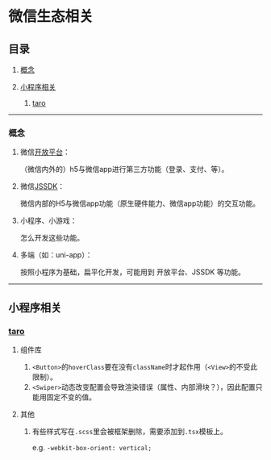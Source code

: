 # 微信生态相关

## 目录
1. [概念](#概念)
1. [小程序相关](#小程序相关)

    1. [taro](#taro)

---
### 概念
1. 微信[开放平台](https://developers.weixin.qq.com/doc/oplatform/Mobile_App/Resource_Center_Homepage.html)：

    （微信内外的）h5与微信app进行第三方功能（登录、支付、等）。
2. 微信[JSSDK](https://developers.weixin.qq.com/doc/offiaccount/OA_Web_Apps/JS-SDK.html)：

    微信内部的H5与微信app功能（原生硬件能力、微信app功能）的交互功能。
3. 小程序、小游戏：

    怎么开发这些功能。
4. 多端（如：uni-app）：

    按照小程序为基础，扁平化开发，可能用到 开放平台、JSSDK 等功能。

---
## 小程序相关

### [taro](https://github.com/NervJS/taro)
1. 组件库

    1. `<Button>`的`hoverClass`要在没有`className`时才起作用（`<View>`的不受此限制）。
    2. `<Swiper>`动态改变配置会导致渲染错误（属性、内部滑块？），因此配置只能用固定不变的值。
2. 其他

    1. 有些样式写在`.scss`里会被框架删除，需要添加到`.tsx`模板上。

        e.g. `-webkit-box-orient: vertical;`
